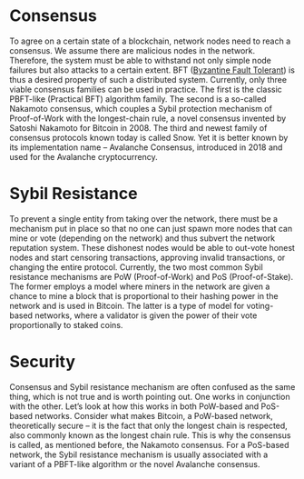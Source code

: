 # Consensus

To agree on a certain state of a blockchain, network nodes need to reach a consensus. We assume there are malicious nodes in the network. Therefore, the system must be able to withstand not only simple node failures but also attacks to a certain extent. BFT ([Byzantine Fault Tolerant](https://en.wikipedia.org/wiki/Byzantine_fault)) is thus a desired property of such a distributed system.
Currently, only three viable consensus families can be used in practice. The first is the classic PBFT-like (Practical BFT) algorithm family. The second is a so-called Nakamoto consensus, which couples a Sybil protection mechanism of Proof-of-Work with the longest-chain rule, a novel consensus invented by Satoshi Nakamoto for Bitcoin in 2008. The third and newest family of consensus protocols known today is called Snow. Yet it is better known by its implementation name – Avalanche Consensus, introduced in 2018 and used for the Avalanche cryptocurrency.

# Sybil Resistance

To prevent a single entity from taking over the network, there must be a mechanism put in place so that no one can just spawn more nodes that can mine or vote (depending on the network) and thus subvert the network reputation system. These dishonest nodes would be able to out-vote honest nodes and start censoring transactions, approving invalid transactions, or changing the entire protocol.
Currently, the two most common Sybil resistance mechanisms are PoW (Proof-of-Work) and PoS (Proof-of-Stake). The former employs a model where miners in the network are given a chance to mine a block that is proportional to their hashing power in the network and is used in Bitcoin. The latter is a type of model for voting-based networks, where a validator is given the power of their vote proportionally to staked coins.

# Security

Consensus and Sybil resistance mechanism are often confused as the same thing, which is not true and is worth pointing out. One works in conjunction with the other. Let’s look at how this works in both PoW-based and PoS-based networks.
Consider what makes Bitcoin, a PoW-based network, theoretically secure – it is the fact that only the longest chain is respected, also commonly known as the longest chain rule. This is why the consensus is called, as mentioned before, the Nakamoto consensus.
For a PoS-based network, the Sybil resistance mechanism is usually associated with a variant of a PBFT-like algorithm or the novel Avalanche consensus.
